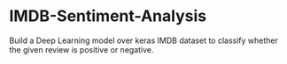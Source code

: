 # IMDB-Sentiment-Analysis
Build a Deep Learning model over keras IMDB dataset to classify whether the given review is positive or negative.
